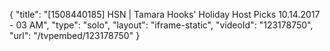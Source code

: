 {
    "title": "[1508440185] HSN | Tamara Hooks' Holiday Host Picks 10.14.2017 - 03 AM",
    "type": "solo",
    "layout": "iframe-static",
    "videoId": "123178750",
    "url": "\/tvpembed\/123178750"
}